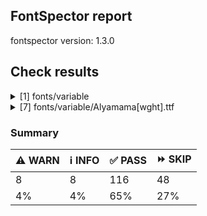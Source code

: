 ## FontSpector report

fontspector version: 1.3.0






## Check results




<details><summary>[1] fonts/variable</summary>
<div>


<details>
    <summary>⚠️ <b>WARN</b> Check for codepoints not covered by METADATA subsets. (googlefonts/metadata/unreachable_subsetting)</summary>
    <div>








- ⚠️ **WARN** fonts/variable/Alyamama[wght].ttf: The following codepoints supported by the font are not covered by any subsets defined in the font's metadata file, and will never be served. You can solve this by either manually adding additional subset declarations to METADATA.pb, or by editing the glyphset definitions.

* U+02D8 BREVE: try adding one of: yi, canadian-aboriginal
* U+02D9 DOT ABOVE: try adding one of: canadian-aboriginal, yi
* U+02DB OGONEK: try adding one of: yi, canadian-aboriginal
* U+0302 COMBINING CIRCUMFLEX ACCENT: try adding one of: math, tifinagh, cherokee, coptic
* U+0305 COMBINING OVERLINE: try adding one of: gothic, coptic, glagolitic, elbasan, math
* U+0306 COMBINING BREVE: try adding one of: old-permic, tifinagh
* U+0307 COMBINING DOT ABOVE: try adding one of: old-permic, malayalam, math, tai-le, coptic, duployan, canadian-aboriginal, syriac, tifinagh, todhri, hebrew
* U+030A COMBINING RING ABOVE: try adding one of: duployan, syriac
* U+030B COMBINING DOUBLE ACUTE ACCENT: try adding one of: cherokee, osage
* U+030C COMBINING CARON: try adding one of: cherokee, tai-le
* U+031A COMBINING LEFT ANGLE ABOVE: try adding math
* U+0320 COMBINING MINUS SIGN BELOW: try adding syriac
* U+0324 COMBINING DIAERESIS BELOW: try adding one of: cherokee, duployan, syriac
* U+0325 COMBINING RING BELOW: try adding syriac
* U+0326 COMBINING COMMA BELOW: try adding math
* U+0327 COMBINING CEDILLA: try adding math
* U+032C COMBINING CARON BELOW: try adding math
* U+0330 COMBINING TILDE BELOW: try adding one of: math, cherokee, syriac
* U+0332 COMBINING LOW LINE: try adding math
* U+033A COMBINING INVERTED BRIDGE BELOW: try adding math
* U+0346 COMBINING BRIDGE ABOVE: try adding math
* U+034D COMBINING LEFT RIGHT ARROW BELOW: try adding math
* U+0361 COMBINING DOUBLE INVERTED BREVE: try adding coptic
* U+061F ARABIC QUESTION MARK: try adding one of: thaana, garay, hanifi-rohingya, yezidi, nko, adlam, syriac, arabic
* U+0621 ARABIC LETTER HAMZA: try adding one of: syriac, arabic
* U+0622 ARABIC LETTER ALEF WITH MADDA ABOVE: try adding arabic
* U+0623 ARABIC LETTER ALEF WITH HAMZA ABOVE: try adding arabic
* U+0624 ARABIC LETTER WAW WITH HAMZA ABOVE: try adding arabic
* U+0625 ARABIC LETTER ALEF WITH HAMZA BELOW: try adding arabic
* U+0626 ARABIC LETTER YEH WITH HAMZA ABOVE: try adding arabic
* U+0627 ARABIC LETTER ALEF: try adding one of: arabic, indic-siyaq-numbers
* U+0628 ARABIC LETTER BEH: try adding arabic
* U+0629 ARABIC LETTER TEH MARBUTA: try adding arabic
* U+062A ARABIC LETTER TEH: try adding arabic
* U+062B ARABIC LETTER THEH: try adding arabic
* U+062C ARABIC LETTER JEEM: try adding arabic
* U+062D ARABIC LETTER HAH: try adding arabic
* U+062E ARABIC LETTER KHAH: try adding arabic
* U+062F ARABIC LETTER DAL: try adding arabic
* U+0630 ARABIC LETTER THAL: try adding arabic
* U+0631 ARABIC LETTER REH: try adding arabic
* U+0632 ARABIC LETTER ZAIN: try adding arabic
* U+0633 ARABIC LETTER SEEN: try adding arabic
* U+0634 ARABIC LETTER SHEEN: try adding arabic
* U+0635 ARABIC LETTER SAD: try adding arabic
* U+0636 ARABIC LETTER DAD: try adding arabic
* U+0637 ARABIC LETTER TAH: try adding arabic
* U+0638 ARABIC LETTER ZAH: try adding arabic
* U+0639 ARABIC LETTER AIN: try adding arabic
* U+063A ARABIC LETTER GHAIN: try adding arabic
* U+0640 ARABIC TATWEEL: try adding one of: sogdian, hanifi-rohingya, adlam, mandaic, manichaean, arabic, old-uyghur, syriac, psalter-pahlavi
* U+0641 ARABIC LETTER FEH: try adding arabic
* U+0642 ARABIC LETTER QAF: try adding arabic
* U+0643 ARABIC LETTER KAF: try adding arabic
* U+0644 ARABIC LETTER LAM: try adding arabic
* U+0645 ARABIC LETTER MEEM: try adding arabic
* U+0646 ARABIC LETTER NOON: try adding arabic
* U+0647 ARABIC LETTER HEH: try adding arabic
* U+0648 ARABIC LETTER WAW: try adding arabic
* U+0649 ARABIC LETTER ALEF MAKSURA: try adding arabic
* U+064A ARABIC LETTER YEH: try adding arabic
* U+064B ARABIC FATHATAN: try adding one of: arabic, syriac
* U+064C ARABIC DAMMATAN: try adding one of: arabic, syriac
* U+064D ARABIC KASRATAN: try adding one of: syriac, arabic
* U+064E ARABIC FATHA: try adding one of: syriac, arabic
* U+064F ARABIC DAMMA: try adding one of: arabic, syriac
* U+0650 ARABIC KASRA: try adding one of: syriac, arabic
* U+0651 ARABIC SHADDA: try adding one of: syriac, arabic
* U+0652 ARABIC SUKUN: try adding one of: arabic, syriac
* U+0653 ARABIC MADDAH ABOVE: try adding one of: syriac, arabic
* U+0654 ARABIC HAMZA ABOVE: try adding one of: arabic, syriac
* U+0655 ARABIC HAMZA BELOW: try adding one of: arabic, syriac
* U+0656 ARABIC SUBSCRIPT ALEF: try adding arabic
* U+0660 ARABIC-INDIC DIGIT ZERO: try adding one of: hanifi-rohingya, syriac, yezidi, arabic, thaana, indic-siyaq-numbers
* U+0661 ARABIC-INDIC DIGIT ONE: try adding one of: thaana, indic-siyaq-numbers, yezidi, syriac, arabic
* U+0662 ARABIC-INDIC DIGIT TWO: try adding one of: arabic, indic-siyaq-numbers, thaana, yezidi, syriac
* U+0663 ARABIC-INDIC DIGIT THREE: try adding one of: thaana, syriac, arabic, yezidi, indic-siyaq-numbers
* U+0664 ARABIC-INDIC DIGIT FOUR: try adding one of: syriac, thaana, yezidi, arabic, indic-siyaq-numbers
* U+0665 ARABIC-INDIC DIGIT FIVE: try adding one of: yezidi, syriac, arabic, indic-siyaq-numbers, thaana
* U+0666 ARABIC-INDIC DIGIT SIX: try adding one of: syriac, yezidi, arabic, thaana, indic-siyaq-numbers
* U+0667 ARABIC-INDIC DIGIT SEVEN: try adding one of: syriac, yezidi, thaana, arabic, indic-siyaq-numbers
* U+0668 ARABIC-INDIC DIGIT EIGHT: try adding one of: thaana, arabic, yezidi, indic-siyaq-numbers, syriac
* U+0669 ARABIC-INDIC DIGIT NINE: try adding one of: indic-siyaq-numbers, syriac, arabic, thaana, yezidi
* U+066E ARABIC LETTER DOTLESS BEH: try adding arabic
* U+066F ARABIC LETTER DOTLESS QAF: try adding arabic
* U+0670 ARABIC LETTER SUPERSCRIPT ALEF: try adding one of: arabic, syriac
* U+06A1 ARABIC LETTER DOTLESS FEH: try adding arabic
* U+06A4 ARABIC LETTER VEH: try adding arabic
* U+06BA ARABIC LETTER NOON GHUNNA: try adding arabic
* U+1EBC LATIN CAPITAL LETTER E WITH TILDE: try adding vietnamese
* U+1EBD LATIN SMALL LETTER E WITH TILDE: try adding vietnamese
* U+2016 DOUBLE VERTICAL LINE: try adding math
* U+2021 DOUBLE DAGGER: try adding adlam
* U+2030 PER MILLE SIGN: try adding adlam
* U+2070 SUPERSCRIPT ZERO: try adding math
* U+2071 SUPERSCRIPT LATIN SMALL LETTER I: try adding math
* U+2074 SUPERSCRIPT FOUR: try adding math
* U+2075 SUPERSCRIPT FIVE: try adding math
* U+2076 SUPERSCRIPT SIX: try adding math
* U+2077 SUPERSCRIPT SEVEN: try adding math
* U+2078 SUPERSCRIPT EIGHT: try adding math
* U+2079 SUPERSCRIPT NINE: try adding math
* U+207A SUPERSCRIPT PLUS SIGN: try adding math
* U+207B SUPERSCRIPT MINUS: try adding math
* U+207C SUPERSCRIPT EQUALS SIGN: try adding math
* U+207D SUPERSCRIPT LEFT PARENTHESIS: try adding math
* U+207E SUPERSCRIPT RIGHT PARENTHESIS: try adding math
* U+207F SUPERSCRIPT LATIN SMALL LETTER N: try adding math
* U+2080 SUBSCRIPT ZERO: try adding math
* U+2081 SUBSCRIPT ONE: try adding math
* U+2082 SUBSCRIPT TWO: try adding math
* U+2083 SUBSCRIPT THREE: try adding math
* U+2084 SUBSCRIPT FOUR: try adding math
* U+2085 SUBSCRIPT FIVE: try adding math
* U+2086 SUBSCRIPT SIX: try adding math
* U+2087 SUBSCRIPT SEVEN: try adding math
* U+2088 SUBSCRIPT EIGHT: try adding math
* U+2089 SUBSCRIPT NINE: try adding math
* U+208A SUBSCRIPT PLUS SIGN: try adding math
* U+208B SUBSCRIPT MINUS: try adding math
* U+208C SUBSCRIPT EQUALS SIGN: try adding math
* U+208D SUBSCRIPT LEFT PARENTHESIS: try adding math
* U+208E SUBSCRIPT RIGHT PARENTHESIS: try adding math
* U+2090 LATIN SUBSCRIPT SMALL LETTER A: try adding math
* U+2091 LATIN SUBSCRIPT SMALL LETTER E: try adding math
* U+2092 LATIN SUBSCRIPT SMALL LETTER O: try adding math
* U+2093 LATIN SUBSCRIPT SMALL LETTER X: try adding math
* U+2094 LATIN SUBSCRIPT SMALL LETTER SCHWA: try adding math
* U+2095 LATIN SUBSCRIPT SMALL LETTER H: try adding math
* U+2096 LATIN SUBSCRIPT SMALL LETTER K: try adding math
* U+2097 LATIN SUBSCRIPT SMALL LETTER L: try adding math
* U+2098 LATIN SUBSCRIPT SMALL LETTER M: try adding math
* U+2099 LATIN SUBSCRIPT SMALL LETTER N: try adding math
* U+209A LATIN SUBSCRIPT SMALL LETTER P: try adding math
* U+209B LATIN SUBSCRIPT SMALL LETTER S: try adding math
* U+209C LATIN SUBSCRIPT SMALL LETTER T: try adding math
* U+2117 SOUND RECORDING COPYRIGHT: try adding math
* U+215B VULGAR FRACTION ONE EIGHTH: try adding symbols
* U+215C VULGAR FRACTION THREE EIGHTHS: try adding symbols
* U+215D VULGAR FRACTION FIVE EIGHTHS: try adding symbols
* U+215E VULGAR FRACTION SEVEN EIGHTHS: try adding symbols
* U+215F FRACTION NUMERATOR ONE: try adding symbols
* U+2202 PARTIAL DIFFERENTIAL: try adding math
* U+2206 INCREMENT: try adding math
* U+220F N-ARY PRODUCT: try adding math
* U+2211 N-ARY SUMMATION: try adding math
* U+221A SQUARE ROOT: try adding math
* U+221E INFINITY: try adding math
* U+222B INTEGRAL: try adding math
* U+2248 ALMOST EQUAL TO: try adding math
* U+2260 NOT EQUAL TO: try adding math
* U+2264 LESS-THAN OR EQUAL TO: try adding math
* U+2265 GREATER-THAN OR EQUAL TO: try adding math
* U+25CA LOZENGE: try adding one of: math, symbols
* U+25CC DOTTED CIRCLE: try adding one of: limbu, yi, bassa-vah, bhaiksuki, modi, psalter-pahlavi, symbols, batak, telugu, hanunoo, siddham, tirhuta, khojki, khudawadi, kannada, mahajani, math, canadian-aboriginal, grantha, music, masaram-gondi, saurashtra, soyombo, tai-tham, tifinagh, hanifi-rohingya, khmer, javanese, armenian, malayalam, marchen, miao, newa, elbasan, sharada, pahawh-hmong, sundanese, syloti-nagri, buginese, ahom, bengali, syriac, thai, wancho, gujarati, caucasian-albanian, tagalog, phags-pa, sogdian, tibetan, myanmar, new-tai-lue, tai-le, balinese, mandaic, tagbanwa, gunjala-gondi, thaana, oriya, old-permic, brahmi, buhid, adlam, takri, warang-citi, kaithi, gurmukhi, meetei-mayek, mende-kikakui, kharoshthi, devanagari, coptic, duployan, tamil, lao, manichaean, lepcha, kayah-li, dogra, osage, rejang, sinhala, tai-viet, chakma, hebrew, mongolian, nko, cham, zanabazar-square

Or you can add the above codepoints to one of the subsets supported by the font: greek, latin-ext, latin [code: unreachable-subsetting]
  
  

</div>
</details>


</div>
</details>


<details><summary>[7] fonts/variable/Alyamama[wght].ttf</summary>
<div>


<details>
    <summary>⚠️ <b>WARN</b> Check if each glyph has the recommended amount of contours. (contour_count)</summary>
    <div>








- ⚠️ **WARN** This check inspects the glyph outlines and detects the total number of contours in each of them. The expected values are
     infered from the typical ammounts of contours observed in a
     large collection of reference font families. The divergences
     listed below may simply indicate a significantly different
     design on some of your glyphs. On the other hand, some of these
     may flag actual bugs in the font such as glyphs mapped to an
     incorrect codepoint. Please consider reviewing the design and
     codepoint assignment of these to make sure they are correct.


    The following glyphs do not have the recommended number of contours:
* uni1D6D (U+1D6D): found 3, expected one of: {2}
* uni02A3 (U+02A3): found 2, expected one of: {3}
* uni0258 (U+0258): found 1, expected one of: {2}
* uni1D6E (U+1D6E): found 2, expected one of: {1}
* uni02A1 (U+02A1): found 2, expected one of: {1}
* uni02A2 (U+02A2): found 2, expected one of: {1}
* uni026E (U+026E): found 2, expected one of: {1}
* uni1D72 (U+1D72): found 2, expected one of: {1}
* uni1D74 (U+1D74): found 3, expected one of: {1}
* uni1D75 (U+1D75): found 3, expected one of: {1}
* uni021B.1 (U+021B): found 1, expected one of: {3, 2, 4}
* uni1D76 (U+1D76): found 3, expected one of: {1}
* uni01C2 (U+01C2): found 3, expected one of: {1}
* uni0621 (U+0621): found 2, expected one of: {1}
* uni0623 (U+0623): found 3, expected one of: {2}
* uni0625 (U+0625): found 3, expected one of: {2}
* uni066E (U+066E): found 2, expected one of: {1}
* uni066E.fina (unencoded): found 3, expected one of: {1}
* uni066E.medi (unencoded): found 2, expected one of: {1}
* uni0628 (U+0628): found 3, expected one of: {2}
* uni062A (U+062A): found 4, expected one of: {2, 3}
* uni062B (U+062B): found 5, expected one of: {4, 3, 2}
* uni0631 (U+0631): found 2, expected one of: {1}
* uni0632 (U+0632): found 3, expected one of: {2}
* uni0633 (U+0633): found 6, expected one of: {3, 1}
* uni0634 (U+0634): found 9, expected one of: {0, 4, 3, 6}
* uni0635 (U+0635): found 5, expected one of: {2}
* uni0636 (U+0636): found 6, expected one of: {3}
* uni0637 (U+0637): found 4, expected one of: {3, 2}
* uni0638 (U+0638): found 5, expected one of: {4, 3}
* uni0639 (U+0639): found 2, expected one of: {1}
* uni0641 (U+0641): found 5, expected one of: {3, 2}
* uni06A4 (U+06A4): found 7, expected one of: {5, 0, 4}
* uni06A1 (U+06A1): found 4, expected one of: {1, 2}
* uni06A1.fina (unencoded): found 4, expected one of: {2}
* uni066F.fina (unencoded): found 3, expected one of: {2}
* uni0643 (U+0643): found 4, expected one of: {2, 1}
* uni0644 (U+0644): found 2, expected one of: {1}
* uni0645 (U+0645): found 3, expected one of: {1, 2}
* uni0646 (U+0646): found 3, expected one of: {2}
* uni06BA (U+06BA): found 2, expected one of: {1}
* uni0647 (U+0647): found 1, expected one of: {2}
* uni0624 (U+0624): found 4, expected one of: {2, 3}
* uni0649 (U+0649): found 2, expected one of: {1}
* uni064A (U+064A): found 4, expected one of: {3, 2}
* uni0626 (U+0626): found 4, expected one of: {2}
* uni0662 (U+0662): found 2, expected one of: {1}
* uni0663 (U+0663): found 3, expected one of: {1}
* uni0666 (U+0666): found 2, expected one of: {1}
* asterisk (U+002A): found 6, expected one of: {1, 5, 3, 2}
* uni02E5 (U+02E5): found 2, expected one of: {1}
* uni02E9 (U+02E9): found 2, expected one of: {1}
* uni02E6 (U+02E6): found 2, expected one of: {1}
* uni02E8 (U+02E8): found 2, expected one of: {1}
* uni02E7 (U+02E7): found 2, expected one of: {1}
* uni02DE (U+02DE): found 2, expected one of: {1}
* uni2117 (U+2117): found 2, expected one of: {3, 4}
* uni0654 (U+0654): found 2, expected one of: {1}
* uni0655 (U+0655): found 2, expected one of: {1}
* uni0654064C (unencoded): found 4, expected one of: {3}
* uni0654064E (unencoded): found 3, expected one of: {2}
* uni0654064B (unencoded): found 4, expected one of: {3}
* uni06540652 (unencoded): found 4, expected one of: {3}
* uni06550650 (unencoded): found 3, expected one of: {2}
* uni0655064D (unencoded): found 4, expected one of: {3}
* uni0651 (U+0651): found 2, expected one of: {1}
* uni0651064C (unencoded): found 4, expected one of: {3, 2}
* uni0651064D (unencoded): found 4, expected one of: {3}
* uni0651064E (unencoded): found 3, expected one of: {2}
* uni06510650 (unencoded): found 3, expected one of: {2}
* uni06510670 (unencoded): found 3, expected one of: {2}
* uni031A (U+031A): found 2, expected one of: {1}
* uni032A (U+032A): found 3, expected one of: {1}
* uni033A (U+033A): found 3, expected one of: {1}
* uni033B (U+033B): found 6, expected one of: {2}
* uni033C (U+033C): found 2, expected one of: {1}
* uni0346 (U+0346): found 3, expected one of: {1}
* uni0349 (U+0349): found 2, expected one of: {1}
* uni034A (U+034A): found 2, expected one of: {1} [code: contour-count]
  
  

</div>
</details>





<details>
    <summary>⚠️ <b>WARN</b> Ensure indic fonts have the Indian Rupee Sign glyph. (rupee)</summary>
    <div>








- ⚠️ **WARN** Font is missing the Indian Rupee Sign glyph. Please add a glyph for Indian Rupee Sign (₹) at codepoint U+20B9. [code: missing-rupee]
  
  

</div>
</details>





<details>
    <summary>⚠️ <b>WARN</b> Check font contains no unreachable glyphs (unreachable_glyphs)</summary>
    <div>








- ⚠️ **WARN** The following glyphs could not be reached by codepoint or substitution rules:

* u.inferior
* v.inferior
* zero.fit
* one.fit
* two.fit
* three.fit
* four.fit
* five.fit
* six.fit
* seven.fit
* eight.fit
* nine.fit
* .null
* twodotsverticalabovear
* twodotsverticalbelowar
* threedotsdownabovear
* threedotsdownbelowar
* threedotsdowncenterar
* threedotsupbelowar
* miniKehehar
* gafsarkashabovear
* gafsarkashcenterar
* doublestrokear
* uni030C.alt.case [code: unreachable-glyphs]
  
  

</div>
</details>





<details>
    <summary>⚠️ <b>WARN</b> Shapes languages in all GF glyphsets. (googlefonts/glyphsets/shape_languages)</summary>
    <div>








- ⚠️ **WARN** Warning language shaping:

| Message                                                               | Languages              |
|-----------------------------------------------------------------------|------------------------|
| Auxiliary orthography codepoints:                                     | * el_Grek (Greek)      |
|   The following auxiliary characters are missing from the font: ἀ     |                        |
|   The following auxiliary characters are missing from the font: ἄ     |                        |
|   The following auxiliary characters are missing from the font: ἂ     |                        |
|   The following auxiliary characters are missing from the font: ἆ     |                        |
|   The following auxiliary characters are missing from the font: ἁ     |                        |
|   The following auxiliary characters are missing from the font: ἅ     |                        |
|   The following auxiliary characters are missing from the font: ἃ     |                        |
|   The following auxiliary characters are missing from the font: ἇ     |                        |
|   The following auxiliary characters are missing from the font: ᾶ     |                        |
|   The following auxiliary characters are missing from the font: ἐ     |                        |
|   The following auxiliary characters are missing from the font: ἔ     |                        |
|   The following auxiliary characters are missing from the font: ἒ     |                        |
|   The following auxiliary characters are missing from the font: ἑ     |                        |
|   The following auxiliary characters are missing from the font: ἕ     |                        |
|   The following auxiliary characters are missing from the font: ἓ     |                        |
|   The following auxiliary characters are missing from the font: ἠ     |                        |
|   The following auxiliary characters are missing from the font: ἤ     |                        |
|   The following auxiliary characters are missing from the font: ἢ     |                        |
|   The following auxiliary characters are missing from the font: ἦ     |                        |
|   The following auxiliary characters are missing from the font: ἡ     |                        |
|   The following auxiliary characters are missing from the font: ἥ     |                        |
|   The following auxiliary characters are missing from the font: ἣ     |                        |
|   The following auxiliary characters are missing from the font: ἧ     |                        |
|   The following auxiliary characters are missing from the font: ῆ     |                        |
|   The following auxiliary characters are missing from the font: ἰ     |                        |
|   The following auxiliary characters are missing from the font: ἴ     |                        |
|   The following auxiliary characters are missing from the font: ἲ     |                        |
|   The following auxiliary characters are missing from the font: ἶ     |                        |
|   The following auxiliary characters are missing from the font: ἱ     |                        |
|   The following auxiliary characters are missing from the font: ἵ     |                        |
|   The following auxiliary characters are missing from the font: ἳ     |                        |
|   The following auxiliary characters are missing from the font: ἷ     |                        |
|   The following auxiliary characters are missing from the font: ῖ     |                        |
|   The following auxiliary characters are missing from the font: ῗ     |                        |
|   The following auxiliary characters are missing from the font: ὄ     |                        |
|   The following auxiliary characters are missing from the font: ὂ     |                        |
|   The following auxiliary characters are missing from the font: ὃ     |                        |
|   The following auxiliary characters are missing from the font: ὐ     |                        |
|   The following auxiliary characters are missing from the font: ὔ     |                        |
|   The following auxiliary characters are missing from the font: ὒ     |                        |
|   The following auxiliary characters are missing from the font: ὖ     |                        |
|   The following auxiliary characters are missing from the font: ὑ     |                        |
|   The following auxiliary characters are missing from the font: ὕ     |                        |
|   The following auxiliary characters are missing from the font: ὓ     |                        |
|   The following auxiliary characters are missing from the font: ὗ     |                        |
|   The following auxiliary characters are missing from the font: ῦ     |                        |
|   The following auxiliary characters are missing from the font: ῧ     |                        |
|   The following auxiliary characters are missing from the font: ὤ     |                        |
|   The following auxiliary characters are missing from the font: ὢ     |                        |
|   The following auxiliary characters are missing from the font: ὦ     |                        |
|   The following auxiliary characters are missing from the font: ὥ     |                        |
|   The following auxiliary characters are missing from the font: ὣ     |                        |
|   The following auxiliary characters are missing from the font: ὧ     |                        |
|   The following auxiliary characters are missing from the font: ῶ     |                        |
| Auxiliary orthography codepoints:                                     | * fi_Latn (Finnish)    |
|   The following auxiliary characters are missing from the font: Ǥ     |                        |
|   The following auxiliary characters are missing from the font: Ʒ     |                        |
|   The following auxiliary characters are missing from the font: Ǯ     |                        |
|   The following auxiliary characters are missing from the font: ǥ     |                        |
|   The following auxiliary characters are missing from the font: ʒ     |                        |
|   The following auxiliary characters are missing from the font: ǯ     |                        |
| Auxiliary orthography codepoints:                                     | * en_Latn (English)    |
|   The following auxiliary characters are missing from the font: ʻ     |                        |
| Auxiliary orthography codepoints:                                     | * de_Latn (German)     |
|   The following auxiliary characters are missing from the font: ſ     | * fr_Latn (French)     |
| Auxiliary orthography codepoints:                                     | * lt_Latn (Lithuanian) |
|   Shaper didn't attach tildecomb to uni0237 when shaping the text 'j̃' |                        | [code: warning-language-shaping]
  
  

</div>
</details>





<details>
    <summary>⚠️ <b>WARN</b> Ensure soft_dotted characters lose their dot when combined with marks that
replace the dot. (soft_dotted)</summary>
    <div>








- ⚠️ **WARN** The dot of soft dotted characters used in orthographies _must_ disappear in the following strings: * į́
* į̌
* į̂
* į̃
* į̄
* į̀The dot of soft dotted characters _should_ disappear in other cases, for example: * ʲ̩͊
* ʲ̩̊
* ʲ̩̅
* ʲ̩́
* ʲ̩̌
* ʲ̩̏
* ʲ̩̂
* ʲ̩̆
* ʲ̩͌
* ʲ̩͆
* ʲ̩̃
* ʲ̩̄
* ʲ̩͋
* ʲ̩̈
* ʲ̩̋
* ʲ̩̇
* ʲ̩̽
* ʲ̩̀
* ʲ̼͊
* ʲ̼̊
* ʲ̼̅
* ʲ̼́
* ʲ̼̌
* ʲ̼̏
* ʲ̼̂
* ʲ̼̆
* ʲ̼͌
* ʲ̼͆
* ʲ̼̃
* ʲ̼̄
* ʲ̼͋
* ʲ̼̈
* ʲ̼̋
* ʲ̼̇
* ʲ̼̽
* ʲ̼̀
* ʲ̠͊
* ʲ̠̊
* ʲ̠̅
* ʲ̠́
* ʲ̠̌
* ʲ̠̏
* ʲ̠̂
* ʲ̠̆
* ʲ̠͌
* ʲ̠͆
* ʲ̠̃
* ʲ̠̄
* ʲ̠͋
* ʲ̠̈
* ʲ̠̋
* ʲ̠̇
* ʲ̠̽
* ʲ̠̀
* ʲ̦͊
* ʲ̦̅
* ʲ̦̏
* ʲ̦͌
* ʲ̦͆
* ʲ̦͋
* ʲ̦̽
* ʲ̹͊
* ʲ̹̊
* ʲ̹̅
* ʲ̹́
* ʲ̹̌
* ʲ̹̏
* ʲ̹̂
* ʲ̹̆
* ʲ̹͌
* ʲ̹͆
* ʲ̹̃
* ʲ̹̄
* ʲ̹͋
* ʲ̹̈
* ʲ̹̋
* ʲ̹̇
* ʲ̹̽
* ʲ̹̀
* ʲ̬͊
* ʲ̬̊
* ʲ̬̅
* ʲ̬́
* ʲ̬̌
* ʲ̬̏
* ʲ̬̂
* ʲ̬̆
* ʲ̬͌
* ʲ̬͆
* ʲ̬̃
* ʲ̬̄
* ʲ̬͋
* ʲ̬̈
* ʲ̬̋
* ʲ̬̇
* ʲ̬̽
* ʲ̬̀
* ʲ̤͊
* ʲ̤̊
* ʲ̤̅
* ʲ̤́
* ʲ̤̌
* ʲ̤̏
* ʲ̤̂
* ʲ̤̆
* ʲ̤͌
* ʲ̤͆
* ʲ̤̃
* ʲ̤̄
* ʲ̤͋
* ʲ̤̈
* ʲ̤̋
* ʲ̤̇
* ʲ̤̽
* ʲ̤̀
* ʲ̴͊
* ʲ̴̊
* ʲ̴̅
* ʲ̴́
* ʲ̴̌
* ʲ̴̏
* ʲ̴̂
* ʲ̴̆
* ʲ̴͌
* ʲ̴͆
* ʲ̴̃
* ʲ̴̄
* ʲ̴͋
* ʲ̴̈
* ʲ̴̋
* ʲ̴̇
* ʲ̴̽
* ʲ̴̀
* ʲ̧͊
* ʲ̧̅
* ʲ̧̏
* ʲ̧͌
* ʲ̧͆
* ʲ̧͋
* ʲ̧̽
* ʲ̨͊
* ʲ̨̅
* ʲ̨̏
* ʲ̨͌
* ʲ̨͆
* ʲ̨͋
* ʲ̨̽
* ʲ̥͊
* ʲ̥̊
* ʲ̥̅
* ʲ̥́
* ʲ̥̌
* ʲ̥̏
* ʲ̥̂
* ʲ̥̆
* ʲ̥͌
* ʲ̥͆
* ʲ̥̃
* ʲ̥̄
* ʲ̥͋
* ʲ̥̈
* ʲ̥̋
* ʲ̥̇
* ʲ̥̽
* ʲ̥̀
* ʲ̞͊
* ʲ̞̊
* ʲ̞̅
* ʲ̞́
* ʲ̞̌
* ʲ̞̏
* ʲ̞̂
* ʲ̞̆
* ʲ̞͌
* ʲ̞͆
* ʲ̞̃
* ʲ̞̄
* ʲ̞͋
* ʲ̞̈
* ʲ̞̋
* ʲ̞̇
* ʲ̞̽
* ʲ̞̀
* ʲ̻͊
* ʲ̻̊
* ʲ̻̅
* ʲ̻́
* ʲ̻̌
* ʲ̻̏
* ʲ̻̂
* ʲ̻̆
* ʲ̻͌
* ʲ̻͆
* ʲ̻̃
* ʲ̻̄
* ʲ̻͋
* ʲ̻̈
* ʲ̻̋
* ʲ̻̇
* ʲ̻̽
* ʲ̻̀
* ʲ̺͊
* ʲ̺̊
* ʲ̺̅
* ʲ̺́
* ʲ̺̌
* ʲ̺̏
* ʲ̺̂
* ʲ̺̆
* ʲ̺͌
* ʲ̺͆
* ʲ̺̃
* ʲ̺̄
* ʲ̺͋
* ʲ̺̈
* ʲ̺̋
* ʲ̺̇
* ʲ̺̽
* ʲ̺̀
* ʲ̟͊
* ʲ̟̊
* ʲ̟̅
* ʲ̟́
* ʲ̟̌
* ʲ̟̏
* ʲ̟̂
* ʲ̟̆
* ʲ̟͌
* ʲ̟͆
* ʲ̟̃
* ʲ̟̄
* ʲ̟͋
* ʲ̟̈
* ʲ̟̋
* ʲ̟̇
* ʲ̟̽
* ʲ̟̀
* ʲ͍͊
* ʲ͍̊
* ʲ͍̅
* ʲ͍́
* ʲ͍̌
* ʲ͍̏
* ʲ͍̂
* ʲ͍̆
* ʲ͍͌
* ʲ͍͆
* ʲ͍̃
* ʲ͍̄
* ʲ͍͋
* ʲ͍̈
* ʲ͍̋
* ʲ͍̇
* ʲ͍̽
* ʲ͍̀
* ʲ͇͊
* ʲ͇̊
* ʲ͇̅
* ʲ͇́
* ʲ͇̌
* ʲ͇̏
* ʲ͇̂
* ʲ͇̆
* ʲ͇͌
* ʲ͇͆
* ʲ͇̃
* ʲ͇̄
* ʲ͇͋
* ʲ͇̈
* ʲ͇̋
* ʲ͇̇
* ʲ͇̽
* ʲ͇̀
* ʲ̲͊
* ʲ̲̊
* ʲ̲̅
* ʲ̲́
* ʲ̲̌
* ʲ̲̏
* ʲ̲̂
* ʲ̲̆
* ʲ̲͌
* ʲ̲͆
* ʲ̲̃
* ʲ̲̄
* ʲ̲͋
* ʲ̲̈
* ʲ̲̋
* ʲ̲̇
* ʲ̲̽
* ʲ̲̀
* ʲ̜͊
* ʲ̜̊
* ʲ̜̅
* ʲ̜́
* ʲ̜̌
* ʲ̜̏
* ʲ̜̂
* ʲ̜̆
* ʲ̜͌
* ʲ̜͆
* ʲ̜̃
* ʲ̜̄
* ʲ̜͋
* ʲ̜̈
* ʲ̜̋
* ʲ̜̇
* ʲ̜̽
* ʲ̜̀
* ʲ͈͊
* ʲ͈̊
* ʲ͈̅
* ʲ͈́
* ʲ͈̌
* ʲ͈̏
* ʲ͈̂
* ʲ͈̆
* ʲ͈͌
* ʲ͈͆
* ʲ͈̃
* ʲ͈̄
* ʲ͈͋
* ʲ͈̈
* ʲ͈̋
* ʲ͈̇
* ʲ͈̽
* ʲ͈̀
* ʲ̙͊
* ʲ̙̊
* ʲ̙̅
* ʲ̙́
* ʲ̙̌
* ʲ̙̏
* ʲ̙̂
* ʲ̙̆
* ʲ̙͌
* ʲ̙͆
* ʲ̙̃
* ʲ̙̄
* ʲ̙͋
* ʲ̙̈
* ʲ̙̋
* ʲ̙̇
* ʲ̙̽
* ʲ̙̀
* ʲ͎͊
* ʲ͎̊
* ʲ͎̅
* ʲ͎́
* ʲ͎̌
* ʲ͎̏
* ʲ͎̂
* ʲ͎̆
* ʲ͎͌
* ʲ͎͆
* ʲ͎̃
* ʲ͎̄
* ʲ͎͋
* ʲ͎̈
* ʲ͎̋
* ʲ͎̇
* ʲ͎̽
* ʲ͎̀
* ʲ̪͊
* ʲ̪̊
* ʲ̪̅
* ʲ̪́
* ʲ̪̌
* ʲ̪̏
* ʲ̪̂
* ʲ̪̆
* ʲ̪͌
* ʲ̪͆
* ʲ̪̃
* ʲ̪̄
* ʲ̪͋
* ʲ̪̈
* ʲ̪̋
* ʲ̪̇
* ʲ̪̽
* ʲ̪̀
* ʲ̝͊
* ʲ̝̊
* ʲ̝̅
* ʲ̝́
* ʲ̝̌
* ʲ̝̏
* ʲ̝̂
* ʲ̝̆
* ʲ̝͌
* ʲ̝͆
* ʲ̝̃
* ʲ̝̄
* ʲ̝͋
* ʲ̝̈
* ʲ̝̋
* ʲ̝̇
* ʲ̝̽
* ʲ̝̀
* ʲ͉͊
* ʲ͉̊
* ʲ͉̅
* ʲ͉́
* ʲ͉̌
* ʲ͉̏
* ʲ͉̂
* ʲ͉̆
* ʲ͉͌
* ʲ͉͆
* ʲ͉̃
* ʲ͉̄
* ʲ͉͋
* ʲ͉̈
* ʲ͉̋
* ʲ͉̇
* ʲ͉̽
* ʲ͉̀
* ʲ̘͊
* ʲ̘̊
* ʲ̘̅
* ʲ̘́
* ʲ̘̌
* ʲ̘̏
* ʲ̘̂
* ʲ̘̆
* ʲ̘͌
* ʲ̘͆
* ʲ̘̃
* ʲ̘̄
* ʲ̘͋
* ʲ̘̈
* ʲ̘̋
* ʲ̘̇
* ʲ̘̽
* ʲ̘̀
* ʲ̰͊
* ʲ̰̊
* ʲ̰̅
* ʲ̰́
* ʲ̰̌
* ʲ̰̏
* ʲ̰̂
* ʲ̰̆
* ʲ̰͌
* ʲ̰͆
* ʲ̰̃
* ʲ̰̄
* ʲ̰͋
* ʲ̰̈
* ʲ̰̋
* ʲ̰̇
* ʲ̰̽
* ʲ̰̀
* ʲ͊
* ʲ̊
* ʲ̅
* ʲ́
* ʲ̌
* ʲ̏
* ʲ̂
* ʲ̆
* ʲ͌
* ʲ͆
* ʲ̃
* ʲ̄
* ʲ͋
* ʲ̈
* ʲ̋
* ʲ̇
* ʲ̽
* ʲ̀
* į̩͊
* į̩̊
* į̩̅
* į̩́
* į̩̌
* į̩̏
* į̩̂
* į̩̆
* į̩͌
* į̩͆
* į̩̃
* į̩̄
* į̩͋
* į̩̈
* į̩̋
* į̩̇
* į̩̽
* į̩̀
* į̼͊
* į̼̊
* į̼̅
* į̼́
* į̼̌
* į̼̏
* į̼̂
* į̼̆
* į̼͌
* į̼͆
* į̼̃
* į̼̄
* į̼͋
* į̼̈
* į̼̋
* į̼̇
* į̼̽
* į̼̀
* į̠͊
* į̠̊
* į̠̅
* į̠́
* į̠̌
* į̠̏
* į̠̂
* į̠̆
* į̠͌
* į̠͆
* į̠̃
* į̠̄
* į̠͋
* į̠̈
* į̠̋
* į̠̇
* į̠̽
* į̠̀
* į̦͊
* į̦̅
* į̦̏
* į̦͌
* į̦͆
* į̦͋
* į̦̽
* į̹͊
* į̹̊
* į̹̅
* į̹́
* į̹̌
* į̹̏
* į̹̂
* į̹̆
* į̹͌
* į̹͆
* į̹̃
* į̹̄
* į̹͋
* į̹̈
* į̹̋
* į̹̇
* į̹̽
* į̹̀
* į̬͊
* į̬̊
* į̬̅
* į̬́
* į̬̌
* į̬̏
* į̬̂
* į̬̆
* į̬͌
* į̬͆
* į̬̃
* į̬̄
* į̬͋
* į̬̈
* į̬̋
* į̬̇
* į̬̽
* į̬̀
* į̤͊
* į̤̊
* į̤̅
* į̤́
* į̤̌
* į̤̏
* į̤̂
* į̤̆
* į̤͌
* į̤͆
* į̤̃
* į̤̄
* į̤͋
* į̤̈
* į̤̋
* į̤̇
* į̤̽
* į̤̀
* į̴͊
* į̴̊
* į̴̅
* į̴́
* į̴̌
* į̴̏
* į̴̂
* į̴̆
* į̴͌
* į̴͆
* į̴̃
* į̴̄
* į̴͋
* į̴̈
* į̴̋
* į̴̇
* į̴̽
* į̴̀
* į̧͊
* į̧̅
* į̧̏
* į̧͌
* į̧͆
* į̧͋
* į̧̽
* į̨͊
* į̨̅
* į̨̏
* į̨͌
* į̨͆
* į̨͋
* į̨̽
* į̥͊
* į̥̊
* į̥̅
* į̥́
* į̥̌
* į̥̏
* į̥̂
* į̥̆
* į̥͌
* į̥͆
* į̥̃
* į̥̄
* į̥͋
* į̥̈
* į̥̋
* į̥̇
* į̥̽
* į̥̀
* į̞͊
* į̞̊
* į̞̅
* į̞́
* į̞̌
* į̞̏
* į̞̂
* į̞̆
* į̞͌
* į̞͆
* į̞̃
* į̞̄
* į̞͋
* į̞̈
* į̞̋
* į̞̇
* į̞̽
* į̞̀
* į̻͊
* į̻̊
* į̻̅
* į̻́
* į̻̌
* į̻̏
* į̻̂
* į̻̆
* į̻͌
* į̻͆
* į̻̃
* į̻̄
* į̻͋
* į̻̈
* į̻̋
* į̻̇
* į̻̽
* į̻̀
* į̺͊
* į̺̊
* į̺̅
* į̺́
* į̺̌
* į̺̏
* į̺̂
* į̺̆
* į̺͌
* į̺͆
* į̺̃
* į̺̄
* į̺͋
* į̺̈
* į̺̋
* į̺̇
* į̺̽
* į̺̀
* į̟͊
* į̟̊
* į̟̅
* į̟́
* į̟̌
* į̟̏
* į̟̂
* į̟̆
* į̟͌
* į̟͆
* į̟̃
* į̟̄
* į̟͋
* į̟̈
* į̟̋
* į̟̇
* į̟̽
* į̟̀
* į͍͊
* į͍̊
* į͍̅
* į͍́
* į͍̌
* į͍̏
* į͍̂
* į͍̆
* į͍͌
* į͍͆
* į͍̃
* į͍̄
* į͍͋
* į͍̈
* į͍̋
* į͍̇
* į͍̽
* į͍̀
* į͇͊
* į͇̊
* į͇̅
* į͇́
* į͇̌
* į͇̏
* į͇̂
* į͇̆
* į͇͌
* į͇͆
* į͇̃
* į͇̄
* į͇͋
* į͇̈
* į͇̋
* į͇̇
* į͇̽
* į͇̀
* į̲͊
* į̲̊
* į̲̅
* į̲́
* į̲̌
* į̲̏
* į̲̂
* į̲̆
* į̲͌
* į̲͆
* į̲̃
* į̲̄
* į̲͋
* į̲̈
* į̲̋
* į̲̇
* į̲̽
* į̲̀
* į̜͊
* į̜̊
* į̜̅
* į̜́
* į̜̌
* į̜̏
* į̜̂
* į̜̆
* į̜͌
* į̜͆
* į̜̃
* į̜̄
* į̜͋
* į̜̈
* į̜̋
* į̜̇
* į̜̽
* į̜̀
* į͈͊
* į͈̊
* į͈̅
* į͈́
* į͈̌
* į͈̏
* į͈̂
* į͈̆
* į͈͌
* į͈͆
* į͈̃
* į͈̄
* į͈͋
* į͈̈
* į͈̋
* į͈̇
* į͈̽
* į͈̀
* į̙͊
* į̙̊
* į̙̅
* į̙́
* į̙̌
* į̙̏
* į̙̂
* į̙̆
* į̙͌
* į̙͆
* į̙̃
* į̙̄
* į̙͋
* į̙̈
* į̙̋
* į̙̇
* į̙̽
* į̙̀
* į͎͊
* į͎̊
* į͎̅
* į͎́
* į͎̌
* į͎̏
* į͎̂
* į͎̆
* į͎͌
* į͎͆
* į͎̃
* į͎̄
* į͎͋
* į͎̈
* į͎̋
* į͎̇
* į͎̽
* į͎̀
* į̪͊
* į̪̊
* į̪̅
* į̪́
* į̪̌
* į̪̏
* į̪̂
* į̪̆
* į̪͌
* į̪͆
* į̪̃
* į̪̄
* į̪͋
* į̪̈
* į̪̋
* į̪̇
* į̪̽
* į̪̀
* į̝͊
* į̝̊
* į̝̅
* į̝́
* į̝̌
* į̝̏
* į̝̂
* į̝̆
* į̝͌
* į̝͆
* į̝̃
* į̝̄
* į̝͋
* į̝̈
* į̝̋
* į̝̇
* į̝̽
* į̝̀
* į͉͊
* į͉̊
* į͉̅
* į͉́
* į͉̌
* į͉̏
* į͉̂
* į͉̆
* į͉͌
* į͉͆
* į͉̃
* į͉̄
* į͉͋
* į͉̈
* į͉̋
* į͉̇
* į͉̽
* į͉̀
* į̘͊
* į̘̊
* į̘̅
* į̘́
* į̘̌
* į̘̏
* į̘̂
* į̘̆
* į̘͌
* į̘͆
* į̘̃
* į̘̄
* į̘͋
* į̘̈
* į̘̋
* į̘̇
* į̘̽
* į̘̀
* į̰͊
* į̰̊
* į̰̅
* į̰́
* į̰̌
* į̰̏
* į̰̂
* į̰̆
* į̰͌
* į̰͆
* į̰̃
* į̰̄
* į̰͋
* į̰̈
* į̰̋
* į̰̇
* į̰̽
* į̰̀
* į͊
* į̊
* į̅
* į̏
* į̆
* į͌
* į͆
* į͋
* į̈
* į̋
* į̇
* į̽
* i̩̅
* i̼̅
* i̠̅
* i̦̅
* i̹̅
* i̬̅
* i̤̅
* i̴̅
* i̧̅
* i̥̅
* i̞̅
* i̻̅
* i̺̅
* i̟̅
* i͍̅
* i͇̅
* i̲̅
* i̜̅
* i͈̅
* i̙̅
* i͎̅
* i̪̅
* i̝̅
* i͉̅
* i̘̅
* ḭ̅
* i̅
* ⁱ̩͊
* ⁱ̩̊
* ⁱ̩̅
* ⁱ̩́
* ⁱ̩̌
* ⁱ̩̏
* ⁱ̩̂
* ⁱ̩̆
* ⁱ̩͌
* ⁱ̩͆
* ⁱ̩̃
* ⁱ̩̄
* ⁱ̩͋
* ⁱ̩̈
* ⁱ̩̋
* ⁱ̩̇
* ⁱ̩̽
* ⁱ̩̀
* ⁱ̼͊
* ⁱ̼̊
* ⁱ̼̅
* ⁱ̼́
* ⁱ̼̌
* ⁱ̼̏
* ⁱ̼̂
* ⁱ̼̆
* ⁱ̼͌
* ⁱ̼͆
* ⁱ̼̃
* ⁱ̼̄
* ⁱ̼͋
* ⁱ̼̈
* ⁱ̼̋
* ⁱ̼̇
* ⁱ̼̽
* ⁱ̼̀
* ⁱ̠͊
* ⁱ̠̊
* ⁱ̠̅
* ⁱ̠́
* ⁱ̠̌
* ⁱ̠̏
* ⁱ̠̂
* ⁱ̠̆
* ⁱ̠͌
* ⁱ̠͆
* ⁱ̠̃
* ⁱ̠̄
* ⁱ̠͋
* ⁱ̠̈
* ⁱ̠̋
* ⁱ̠̇
* ⁱ̠̽
* ⁱ̠̀
* ⁱ̦͊
* ⁱ̦̅
* ⁱ̦̏
* ⁱ̦͌
* ⁱ̦͆
* ⁱ̦͋
* ⁱ̦̽
* ⁱ̹͊
* ⁱ̹̊
* ⁱ̹̅
* ⁱ̹́
* ⁱ̹̌
* ⁱ̹̏
* ⁱ̹̂
* ⁱ̹̆
* ⁱ̹͌
* ⁱ̹͆
* ⁱ̹̃
* ⁱ̹̄
* ⁱ̹͋
* ⁱ̹̈
* ⁱ̹̋
* ⁱ̹̇
* ⁱ̹̽
* ⁱ̹̀
* ⁱ̬͊
* ⁱ̬̊
* ⁱ̬̅
* ⁱ̬́
* ⁱ̬̌
* ⁱ̬̏
* ⁱ̬̂
* ⁱ̬̆
* ⁱ̬͌
* ⁱ̬͆
* ⁱ̬̃
* ⁱ̬̄
* ⁱ̬͋
* ⁱ̬̈
* ⁱ̬̋
* ⁱ̬̇
* ⁱ̬̽
* ⁱ̬̀
* ⁱ̤͊
* ⁱ̤̊
* ⁱ̤̅
* ⁱ̤́
* ⁱ̤̌
* ⁱ̤̏
* ⁱ̤̂
* ⁱ̤̆
* ⁱ̤͌
* ⁱ̤͆
* ⁱ̤̃
* ⁱ̤̄
* ⁱ̤͋
* ⁱ̤̈
* ⁱ̤̋
* ⁱ̤̇
* ⁱ̤̽
* ⁱ̤̀
* ⁱ̴͊
* ⁱ̴̊
* ⁱ̴̅
* ⁱ̴́
* ⁱ̴̌
* ⁱ̴̏
* ⁱ̴̂
* ⁱ̴̆
* ⁱ̴͌
* ⁱ̴͆
* ⁱ̴̃
* ⁱ̴̄
* ⁱ̴͋
* ⁱ̴̈
* ⁱ̴̋
* ⁱ̴̇
* ⁱ̴̽
* ⁱ̴̀
* ⁱ̧͊
* ⁱ̧̅
* ⁱ̧̏
* ⁱ̧͌
* ⁱ̧͆
* ⁱ̧͋
* ⁱ̧̽
* ⁱ̨͊
* ⁱ̨̅
* ⁱ̨̏
* ⁱ̨͌
* ⁱ̨͆
* ⁱ̨͋
* ⁱ̨̽
* ⁱ̥͊
* ⁱ̥̊
* ⁱ̥̅
* ⁱ̥́
* ⁱ̥̌
* ⁱ̥̏
* ⁱ̥̂
* ⁱ̥̆
* ⁱ̥͌
* ⁱ̥͆
* ⁱ̥̃
* ⁱ̥̄
* ⁱ̥͋
* ⁱ̥̈
* ⁱ̥̋
* ⁱ̥̇
* ⁱ̥̽
* ⁱ̥̀
* ⁱ̞͊
* ⁱ̞̊
* ⁱ̞̅
* ⁱ̞́
* ⁱ̞̌
* ⁱ̞̏
* ⁱ̞̂
* ⁱ̞̆
* ⁱ̞͌
* ⁱ̞͆
* ⁱ̞̃
* ⁱ̞̄
* ⁱ̞͋
* ⁱ̞̈
* ⁱ̞̋
* ⁱ̞̇
* ⁱ̞̽
* ⁱ̞̀
* ⁱ̻͊
* ⁱ̻̊
* ⁱ̻̅
* ⁱ̻́
* ⁱ̻̌
* ⁱ̻̏
* ⁱ̻̂
* ⁱ̻̆
* ⁱ̻͌
* ⁱ̻͆
* ⁱ̻̃
* ⁱ̻̄
* ⁱ̻͋
* ⁱ̻̈
* ⁱ̻̋
* ⁱ̻̇
* ⁱ̻̽
* ⁱ̻̀
* ⁱ̺͊
* ⁱ̺̊
* ⁱ̺̅
* ⁱ̺́
* ⁱ̺̌
* ⁱ̺̏
* ⁱ̺̂
* ⁱ̺̆
* ⁱ̺͌
* ⁱ̺͆
* ⁱ̺̃
* ⁱ̺̄
* ⁱ̺͋
* ⁱ̺̈
* ⁱ̺̋
* ⁱ̺̇
* ⁱ̺̽
* ⁱ̺̀
* ⁱ̟͊
* ⁱ̟̊
* ⁱ̟̅
* ⁱ̟́
* ⁱ̟̌
* ⁱ̟̏
* ⁱ̟̂
* ⁱ̟̆
* ⁱ̟͌
* ⁱ̟͆
* ⁱ̟̃
* ⁱ̟̄
* ⁱ̟͋
* ⁱ̟̈
* ⁱ̟̋
* ⁱ̟̇
* ⁱ̟̽
* ⁱ̟̀
* ⁱ͍͊
* ⁱ͍̊
* ⁱ͍̅
* ⁱ͍́
* ⁱ͍̌
* ⁱ͍̏
* ⁱ͍̂
* ⁱ͍̆
* ⁱ͍͌
* ⁱ͍͆
* ⁱ͍̃
* ⁱ͍̄
* ⁱ͍͋
* ⁱ͍̈
* ⁱ͍̋
* ⁱ͍̇
* ⁱ͍̽
* ⁱ͍̀
* ⁱ͇͊
* ⁱ͇̊
* ⁱ͇̅
* ⁱ͇́
* ⁱ͇̌
* ⁱ͇̏
* ⁱ͇̂
* ⁱ͇̆
* ⁱ͇͌
* ⁱ͇͆
* ⁱ͇̃
* ⁱ͇̄
* ⁱ͇͋
* ⁱ͇̈
* ⁱ͇̋
* ⁱ͇̇
* ⁱ͇̽
* ⁱ͇̀
* ⁱ̲͊
* ⁱ̲̊
* ⁱ̲̅
* ⁱ̲́
* ⁱ̲̌
* ⁱ̲̏
* ⁱ̲̂
* ⁱ̲̆
* ⁱ̲͌
* ⁱ̲͆
* ⁱ̲̃
* ⁱ̲̄
* ⁱ̲͋
* ⁱ̲̈
* ⁱ̲̋
* ⁱ̲̇
* ⁱ̲̽
* ⁱ̲̀
* ⁱ̜͊
* ⁱ̜̊
* ⁱ̜̅
* ⁱ̜́
* ⁱ̜̌
* ⁱ̜̏
* ⁱ̜̂
* ⁱ̜̆
* ⁱ̜͌
* ⁱ̜͆
* ⁱ̜̃
* ⁱ̜̄
* ⁱ̜͋
* ⁱ̜̈
* ⁱ̜̋
* ⁱ̜̇
* ⁱ̜̽
* ⁱ̜̀
* ⁱ͈͊
* ⁱ͈̊
* ⁱ͈̅
* ⁱ͈́
* ⁱ͈̌
* ⁱ͈̏
* ⁱ͈̂
* ⁱ͈̆
* ⁱ͈͌
* ⁱ͈͆
* ⁱ͈̃
* ⁱ͈̄
* ⁱ͈͋
* ⁱ͈̈
* ⁱ͈̋
* ⁱ͈̇
* ⁱ͈̽
* ⁱ͈̀
* ⁱ̙͊
* ⁱ̙̊
* ⁱ̙̅
* ⁱ̙́
* ⁱ̙̌
* ⁱ̙̏
* ⁱ̙̂
* ⁱ̙̆
* ⁱ̙͌
* ⁱ̙͆
* ⁱ̙̃
* ⁱ̙̄
* ⁱ̙͋
* ⁱ̙̈
* ⁱ̙̋
* ⁱ̙̇
* ⁱ̙̽
* ⁱ̙̀
* ⁱ͎͊
* ⁱ͎̊
* ⁱ͎̅
* ⁱ͎́
* ⁱ͎̌
* ⁱ͎̏
* ⁱ͎̂
* ⁱ͎̆
* ⁱ͎͌
* ⁱ͎͆
* ⁱ͎̃
* ⁱ͎̄
* ⁱ͎͋
* ⁱ͎̈
* ⁱ͎̋
* ⁱ͎̇
* ⁱ͎̽
* ⁱ͎̀
* ⁱ̪͊
* ⁱ̪̊
* ⁱ̪̅
* ⁱ̪́
* ⁱ̪̌
* ⁱ̪̏
* ⁱ̪̂
* ⁱ̪̆
* ⁱ̪͌
* ⁱ̪͆
* ⁱ̪̃
* ⁱ̪̄
* ⁱ̪͋
* ⁱ̪̈
* ⁱ̪̋
* ⁱ̪̇
* ⁱ̪̽
* ⁱ̪̀
* ⁱ̝͊
* ⁱ̝̊
* ⁱ̝̅
* ⁱ̝́
* ⁱ̝̌
* ⁱ̝̏
* ⁱ̝̂
* ⁱ̝̆
* ⁱ̝͌
* ⁱ̝͆
* ⁱ̝̃
* ⁱ̝̄
* ⁱ̝͋
* ⁱ̝̈
* ⁱ̝̋
* ⁱ̝̇
* ⁱ̝̽
* ⁱ̝̀
* ⁱ͉͊
* ⁱ͉̊
* ⁱ͉̅
* ⁱ͉́
* ⁱ͉̌
* ⁱ͉̏
* ⁱ͉̂
* ⁱ͉̆
* ⁱ͉͌
* ⁱ͉͆
* ⁱ͉̃
* ⁱ͉̄
* ⁱ͉͋
* ⁱ͉̈
* ⁱ͉̋
* ⁱ͉̇
* ⁱ͉̽
* ⁱ͉̀
* ⁱ̘͊
* ⁱ̘̊
* ⁱ̘̅
* ⁱ̘́
* ⁱ̘̌
* ⁱ̘̏
* ⁱ̘̂
* ⁱ̘̆
* ⁱ̘͌
* ⁱ̘͆
* ⁱ̘̃
* ⁱ̘̄
* ⁱ̘͋
* ⁱ̘̈
* ⁱ̘̋
* ⁱ̘̇
* ⁱ̘̽
* ⁱ̘̀
* ⁱ̰͊
* ⁱ̰̊
* ⁱ̰̅
* ⁱ̰́
* ⁱ̰̌
* ⁱ̰̏
* ⁱ̰̂
* ⁱ̰̆
* ⁱ̰͌
* ⁱ̰͆
* ⁱ̰̃
* ⁱ̰̄
* ⁱ̰͋
* ⁱ̰̈
* ⁱ̰̋
* ⁱ̰̇
* ⁱ̰̽
* ⁱ̰̀
* ⁱ͊
* ⁱ̊
* ⁱ̅
* ⁱ́
* ⁱ̌
* ⁱ̏
* ⁱ̂
* ⁱ̆
* ⁱ͌
* ⁱ͆
* ⁱ̃
* ⁱ̄
* ⁱ͋
* ⁱ̈
* ⁱ̋
* ⁱ̇
* ⁱ̽
* ⁱ̀
* j̩̅
* j̼̅
* j̠̅
* j̦̅
* j̹̅
* j̬̅
* j̤̅
* j̴̅
* j̧̅
* j̨̅
* j̥̅
* j̞̅
* j̻̅
* j̺̅
* j̟̅
* j͍̅
* j͇̅
* j̲̅
* j̜̅
* j͈̅
* j̙̅
* j͎̅
* j̪̅
* j̝̅
* j͉̅
* j̘̅
* j̰̅
* j̅ [code: soft-dotted]
  
  

</div>
</details>





<details>
    <summary>⚠️ <b>WARN</b> Check there are no overlapping path segments (overlapping_path_segments)</summary>
    <div>








- ⚠️ **WARN** The following glyphs have overlapping path segments:

* uni1D75 (U+1D75): Line(Line { p0: (172.0, 258.0), p1: (172.0, 204.0) }) has the same coordinates as a previous segment.
* uni066E (U+066E): Line(Line { p0: (304.0, 76.0), p1: (304.0, 0.0) }) has the same coordinates as a previous segment.
* uni066E.fina: Line(Line { p0: (304.0, 76.0), p1: (304.0, 0.0) }) has the same coordinates as a previous segment.
* uni0628 (U+0628): Line(Line { p0: (304.0, 76.0), p1: (304.0, 0.0) }) has the same coordinates as a previous segment.
* uni0628.fina: Line(Line { p0: (304.0, 76.0), p1: (304.0, 0.0) }) has the same coordinates as a previous segment.
* uni062A (U+062A): Line(Line { p0: (304.0, 76.0), p1: (304.0, 0.0) }) has the same coordinates as a previous segment.
* uni062A.fina: Line(Line { p0: (304.0, 76.0), p1: (304.0, 0.0) }) has the same coordinates as a previous segment.
* uni062B (U+062B): Line(Line { p0: (304.0, 76.0), p1: (304.0, 0.0) }) has the same coordinates as a previous segment.
* uni062B.fina: Line(Line { p0: (304.0, 76.0), p1: (304.0, 0.0) }) has the same coordinates as a previous segment.
* uni0633 (U+0633): Line(Line { p0: (991.0, 0.0), p1: (991.0, 76.0) }) has the same coordinates as a previous segment.
* uni0633 (U+0633): Line(Line { p0: (750.0, 76.0), p1: (750.0, 0.0) }) has the same coordinates as a previous segment.
* uni0633.fina: Line(Line { p0: (991.0, 0.0), p1: (991.0, 76.0) }) has the same coordinates as a previous segment.
* uni0633.fina: Line(Line { p0: (750.0, 76.0), p1: (750.0, 0.0) }) has the same coordinates as a previous segment.
* uni0633.medi: Line(Line { p0: (307.0, 0.0), p1: (307.0, 76.0) }) has the same coordinates as a previous segment.
* uni0633.medi: Line(Line { p0: (552.0, 0.0), p1: (552.0, 76.0) }) has the same coordinates as a previous segment.
* uni0633.init: Line(Line { p0: (307.0, 0.0), p1: (307.0, 76.0) }) has the same coordinates as a previous segment.
* uni0633.init: Line(Line { p0: (552.0, 0.0), p1: (552.0, 76.0) }) has the same coordinates as a previous segment.
* uni0634 (U+0634): Line(Line { p0: (991.0, 0.0), p1: (991.0, 76.0) }) has the same coordinates as a previous segment.
* uni0634 (U+0634): Line(Line { p0: (750.0, 76.0), p1: (750.0, 0.0) }) has the same coordinates as a previous segment.
* uni0634.fina: Line(Line { p0: (991.0, 0.0), p1: (991.0, 76.0) }) has the same coordinates as a previous segment.
* uni0634.fina: Line(Line { p0: (750.0, 76.0), p1: (750.0, 0.0) }) has the same coordinates as a previous segment.
* uni0634.medi: Line(Line { p0: (307.0, 0.0), p1: (307.0, 76.0) }) has the same coordinates as a previous segment.
* uni0634.medi: Line(Line { p0: (552.0, 0.0), p1: (552.0, 76.0) }) has the same coordinates as a previous segment.
* uni0634.init: Line(Line { p0: (307.0, 0.0), p1: (307.0, 76.0) }) has the same coordinates as a previous segment.
* uni0634.init: Line(Line { p0: (552.0, 0.0), p1: (552.0, 76.0) }) has the same coordinates as a previous segment.
* uni0637 (U+0637): Line(Line { p0: (159.0, 606.0), p1: (299.0, 636.0) }) has the same coordinates as a previous segment.
* uni0637 (U+0637): Line(Line { p0: (207.0, 0.0), p1: (207.0, 76.0) }) has the same coordinates as a previous segment.
* uni0637.fina: Line(Line { p0: (159.0, 606.0), p1: (299.0, 636.0) }) has the same coordinates as a previous segment.
* uni0637.fina: Line(Line { p0: (207.0, 0.0), p1: (207.0, 76.0) }) has the same coordinates as a previous segment.
* uni0637.medi: Line(Line { p0: (53.0, 606.0), p1: (193.0, 636.0) }) has the same coordinates as a previous segment.
* uni0637.medi: Line(Line { p0: (102.0, 0.0), p1: (102.0, 76.0) }) has the same coordinates as a previous segment.
* uni0637.init: Line(Line { p0: (53.0, 606.0), p1: (193.0, 636.0) }) has the same coordinates as a previous segment.
* uni0637.init: Line(Line { p0: (102.0, 0.0), p1: (102.0, 76.0) }) has the same coordinates as a previous segment.
* uni0638 (U+0638): Line(Line { p0: (159.0, 606.0), p1: (299.0, 636.0) }) has the same coordinates as a previous segment.
* uni0638 (U+0638): Line(Line { p0: (207.0, 0.0), p1: (207.0, 76.0) }) has the same coordinates as a previous segment.
* uni0638.fina: Line(Line { p0: (159.0, 606.0), p1: (299.0, 636.0) }) has the same coordinates as a previous segment.
* uni0638.fina: Line(Line { p0: (207.0, 0.0), p1: (207.0, 76.0) }) has the same coordinates as a previous segment.
* uni0638.medi: Line(Line { p0: (53.0, 606.0), p1: (193.0, 636.0) }) has the same coordinates as a previous segment.
* uni0638.medi: Line(Line { p0: (102.0, 0.0), p1: (102.0, 76.0) }) has the same coordinates as a previous segment.
* uni0638.init: Line(Line { p0: (53.0, 606.0), p1: (193.0, 636.0) }) has the same coordinates as a previous segment.
* uni0638.init: Line(Line { p0: (102.0, 0.0), p1: (102.0, 76.0) }) has the same coordinates as a previous segment.
* uni0641 (U+0641): Line(Line { p0: (304.0, 76.0), p1: (304.0, 0.0) }) has the same coordinates as a previous segment.
* uni0641 (U+0641): Line(Line { p0: (392.0, 0.0), p1: (392.0, 76.0) }) has the same coordinates as a previous segment.
* uni0641.fina: Line(Line { p0: (304.0, 76.0), p1: (304.0, 0.0) }) has the same coordinates as a previous segment.
* uni0641.fina: Line(Line { p0: (418.0, 0.0), p1: (418.0, 76.0) }) has the same coordinates as a previous segment.
* uni06A4 (U+06A4): Line(Line { p0: (304.0, 76.0), p1: (304.0, 0.0) }) has the same coordinates as a previous segment.
* uni06A4 (U+06A4): Line(Line { p0: (392.0, 0.0), p1: (392.0, 76.0) }) has the same coordinates as a previous segment.
* uni06A4.fina: Line(Line { p0: (304.0, 76.0), p1: (304.0, 0.0) }) has the same coordinates as a previous segment.
* uni06A4.fina: Line(Line { p0: (418.0, 0.0), p1: (418.0, 76.0) }) has the same coordinates as a previous segment.
* uni06A1 (U+06A1): Line(Line { p0: (304.0, 76.0), p1: (304.0, 0.0) }) has the same coordinates as a previous segment.
* uni06A1 (U+06A1): Line(Line { p0: (392.0, 0.0), p1: (392.0, 76.0) }) has the same coordinates as a previous segment.
* uni06A1.fina: Line(Line { p0: (304.0, 76.0), p1: (304.0, 0.0) }) has the same coordinates as a previous segment.
* uni06A1.fina: Line(Line { p0: (418.0, 0.0), p1: (418.0, 76.0) }) has the same coordinates as a previous segment.
* uni0643 (U+0643): Line(Line { p0: (304.0, 76.0), p1: (304.0, 0.0) }) has the same coordinates as a previous segment.
* uni0643 (U+0643): Line(Line { p0: (506.0, 0.0), p1: (506.0, 76.0) }) has the same coordinates as a previous segment.
* uni0643 (U+0643): Line(Line { p0: (559.0, 606.0), p1: (699.0, 636.0) }) has the same coordinates as a previous segment.
* uni0643.fina: Line(Line { p0: (304.0, 76.0), p1: (304.0, 0.0) }) has the same coordinates as a previous segment.
* uni0643.fina: Line(Line { p0: (502.0, 0.0), p1: (502.0, 76.0) }) has the same coordinates as a previous segment.
* uni0644 (U+0644): Line(Line { p0: (427.0, 606.0), p1: (567.0, 636.0) }) has the same coordinates as a previous segment.
* uni0644.init: Line(Line { p0: (53.0, 606.0), p1: (193.0, 636.0) }) has the same coordinates as a previous segment.
* uni06280649.fina.liga: Line(Line { p0: (663.0, 195.0), p1: (715.0, 237.0) }) has the same coordinates as a previous segment.
* uni0628064A.fina.liga: Line(Line { p0: (663.0, 195.0), p1: (715.0, 237.0) }) has the same coordinates as a previous segment.
* uni06280626.fina.liga: Line(Line { p0: (663.0, 195.0), p1: (715.0, 237.0) }) has the same coordinates as a previous segment.
* uni062A0649.fina.liga: Line(Line { p0: (663.0, 195.0), p1: (715.0, 237.0) }) has the same coordinates as a previous segment.
* uni062A064A.fina.liga: Line(Line { p0: (663.0, 195.0), p1: (715.0, 237.0) }) has the same coordinates as a previous segment.
* uni062A0626.fina.liga: Line(Line { p0: (663.0, 195.0), p1: (715.0, 237.0) }) has the same coordinates as a previous segment.
* uni062B0649.fina.liga: Line(Line { p0: (663.0, 195.0), p1: (715.0, 237.0) }) has the same coordinates as a previous segment.
* uni062B064A.fina.liga: Line(Line { p0: (663.0, 195.0), p1: (715.0, 237.0) }) has the same coordinates as a previous segment.
* uni062B0626.fina.liga: Line(Line { p0: (663.0, 195.0), p1: (715.0, 237.0) }) has the same coordinates as a previous segment.
* uni06330631.liga: Line(Line { p0: (663.0, 0.0), p1: (663.0, 76.0) }) has the same coordinates as a previous segment.
* uni06330631.liga: Line(Line { p0: (908.0, 0.0), p1: (908.0, 76.0) }) has the same coordinates as a previous segment.
* uni06330631.fina.liga: Line(Line { p0: (663.0, 0.0), p1: (663.0, 76.0) }) has the same coordinates as a previous segment.
* uni06330631.fina.liga: Line(Line { p0: (908.0, 0.0), p1: (908.0, 76.0) }) has the same coordinates as a previous segment.
* uni06330632.liga: Line(Line { p0: (663.0, 0.0), p1: (663.0, 76.0) }) has the same coordinates as a previous segment.
* uni06330632.liga: Line(Line { p0: (908.0, 0.0), p1: (908.0, 76.0) }) has the same coordinates as a previous segment.
* uni06330632.fina.liga: Line(Line { p0: (663.0, 0.0), p1: (663.0, 76.0) }) has the same coordinates as a previous segment.
* uni06330632.fina.liga: Line(Line { p0: (908.0, 0.0), p1: (908.0, 76.0) }) has the same coordinates as a previous segment.
* uni06330649.liga: Line(Line { p0: (663.0, 195.0), p1: (715.0, 237.0) }) has the same coordinates as a previous segment.
* uni06330649.liga: Line(Line { p0: (824.0, 76.0), p1: (824.0, 0.0) }) has the same coordinates as a previous segment.
* uni06330649.liga: Line(Line { p0: (1069.0, 0.0), p1: (1069.0, 76.0) }) has the same coordinates as a previous segment.
* uni06330649.fina.liga: Line(Line { p0: (663.0, 195.0), p1: (715.0, 237.0) }) has the same coordinates as a previous segment.
* uni06330649.fina.liga: Line(Line { p0: (824.0, 76.0), p1: (824.0, 0.0) }) has the same coordinates as a previous segment.
* uni06330649.fina.liga: Line(Line { p0: (1069.0, 0.0), p1: (1069.0, 76.0) }) has the same coordinates as a previous segment.
* uni0633064A.liga: Line(Line { p0: (663.0, 195.0), p1: (715.0, 237.0) }) has the same coordinates as a previous segment.
* uni0633064A.liga: Line(Line { p0: (824.0, 76.0), p1: (824.0, 0.0) }) has the same coordinates as a previous segment.
* uni0633064A.liga: Line(Line { p0: (1069.0, 0.0), p1: (1069.0, 76.0) }) has the same coordinates as a previous segment.
* uni0633064A.fina.liga: Line(Line { p0: (663.0, 195.0), p1: (715.0, 237.0) }) has the same coordinates as a previous segment.
* uni0633064A.fina.liga: Line(Line { p0: (824.0, 76.0), p1: (824.0, 0.0) }) has the same coordinates as a previous segment.
* uni0633064A.fina.liga: Line(Line { p0: (1069.0, 0.0), p1: (1069.0, 76.0) }) has the same coordinates as a previous segment.
* uni06330626.liga: Line(Line { p0: (663.0, 195.0), p1: (715.0, 237.0) }) has the same coordinates as a previous segment.
* uni06330626.liga: Line(Line { p0: (824.0, 76.0), p1: (824.0, 0.0) }) has the same coordinates as a previous segment.
* uni06330626.liga: Line(Line { p0: (1069.0, 0.0), p1: (1069.0, 76.0) }) has the same coordinates as a previous segment.
* uni06330626.fina.liga: Line(Line { p0: (663.0, 195.0), p1: (715.0, 237.0) }) has the same coordinates as a previous segment.
* uni06330626.fina.liga: Line(Line { p0: (824.0, 76.0), p1: (824.0, 0.0) }) has the same coordinates as a previous segment.
* uni06330626.fina.liga: Line(Line { p0: (1069.0, 0.0), p1: (1069.0, 76.0) }) has the same coordinates as a previous segment.
* uni06340631.liga: Line(Line { p0: (663.0, 0.0), p1: (663.0, 76.0) }) has the same coordinates as a previous segment.
* uni06340631.liga: Line(Line { p0: (908.0, 0.0), p1: (908.0, 76.0) }) has the same coordinates as a previous segment.
* uni06340631.fina.liga: Line(Line { p0: (663.0, 0.0), p1: (663.0, 76.0) }) has the same coordinates as a previous segment.
* uni06340631.fina.liga: Line(Line { p0: (908.0, 0.0), p1: (908.0, 76.0) }) has the same coordinates as a previous segment.
* uni06340632.liga: Line(Line { p0: (663.0, 0.0), p1: (663.0, 76.0) }) has the same coordinates as a previous segment.
* uni06340632.liga: Line(Line { p0: (908.0, 0.0), p1: (908.0, 76.0) }) has the same coordinates as a previous segment.
* uni06340632.fina.liga: Line(Line { p0: (663.0, 0.0), p1: (663.0, 76.0) }) has the same coordinates as a previous segment.
* uni06340632.fina.liga: Line(Line { p0: (908.0, 0.0), p1: (908.0, 76.0) }) has the same coordinates as a previous segment.
* uni06340649.liga: Line(Line { p0: (663.0, 195.0), p1: (715.0, 237.0) }) has the same coordinates as a previous segment.
* uni06340649.liga: Line(Line { p0: (824.0, 76.0), p1: (824.0, 0.0) }) has the same coordinates as a previous segment.
* uni06340649.liga: Line(Line { p0: (1069.0, 0.0), p1: (1069.0, 76.0) }) has the same coordinates as a previous segment.
* uni06340649.fina.liga: Line(Line { p0: (663.0, 195.0), p1: (715.0, 237.0) }) has the same coordinates as a previous segment.
* uni06340649.fina.liga: Line(Line { p0: (824.0, 76.0), p1: (824.0, 0.0) }) has the same coordinates as a previous segment.
* uni06340649.fina.liga: Line(Line { p0: (1069.0, 0.0), p1: (1069.0, 76.0) }) has the same coordinates as a previous segment.
* uni0634064A.liga: Line(Line { p0: (663.0, 195.0), p1: (715.0, 237.0) }) has the same coordinates as a previous segment.
* uni0634064A.liga: Line(Line { p0: (824.0, 76.0), p1: (824.0, 0.0) }) has the same coordinates as a previous segment.
* uni0634064A.liga: Line(Line { p0: (1069.0, 0.0), p1: (1069.0, 76.0) }) has the same coordinates as a previous segment.
* uni0634064A.fina.liga: Line(Line { p0: (663.0, 195.0), p1: (715.0, 237.0) }) has the same coordinates as a previous segment.
* uni0634064A.fina.liga: Line(Line { p0: (824.0, 76.0), p1: (824.0, 0.0) }) has the same coordinates as a previous segment.
* uni0634064A.fina.liga: Line(Line { p0: (1069.0, 0.0), p1: (1069.0, 76.0) }) has the same coordinates as a previous segment.
* uni06340626.liga: Line(Line { p0: (663.0, 195.0), p1: (715.0, 237.0) }) has the same coordinates as a previous segment.
* uni06340626.liga: Line(Line { p0: (824.0, 76.0), p1: (824.0, 0.0) }) has the same coordinates as a previous segment.
* uni06340626.liga: Line(Line { p0: (1069.0, 0.0), p1: (1069.0, 76.0) }) has the same coordinates as a previous segment.
* uni06340626.fina.liga: Line(Line { p0: (663.0, 195.0), p1: (715.0, 237.0) }) has the same coordinates as a previous segment.
* uni06340626.fina.liga: Line(Line { p0: (824.0, 76.0), p1: (824.0, 0.0) }) has the same coordinates as a previous segment.
* uni06340626.fina.liga: Line(Line { p0: (1069.0, 0.0), p1: (1069.0, 76.0) }) has the same coordinates as a previous segment.
* uni06350631.liga: Line(Line { p0: (663.0, 0.0), p1: (663.0, 76.0) }) has the same coordinates as a previous segment.
* uni06350631.fina.liga: Line(Line { p0: (663.0, 0.0), p1: (663.0, 76.0) }) has the same coordinates as a previous segment.
* uni06350632.liga: Line(Line { p0: (663.0, 0.0), p1: (663.0, 76.0) }) has the same coordinates as a previous segment.
* uni06350632.fina.liga: Line(Line { p0: (663.0, 0.0), p1: (663.0, 76.0) }) has the same coordinates as a previous segment.
* uni06350649.liga: Line(Line { p0: (663.0, 195.0), p1: (715.0, 237.0) }) has the same coordinates as a previous segment.
* uni06350649.liga: Line(Line { p0: (824.0, 76.0), p1: (824.0, 0.0) }) has the same coordinates as a previous segment.
* uni06350649.fina.liga: Line(Line { p0: (663.0, 195.0), p1: (715.0, 237.0) }) has the same coordinates as a previous segment.
* uni06350649.fina.liga: Line(Line { p0: (824.0, 76.0), p1: (824.0, 0.0) }) has the same coordinates as a previous segment.
* uni0635064A.liga: Line(Line { p0: (663.0, 195.0), p1: (715.0, 237.0) }) has the same coordinates as a previous segment.
* uni0635064A.liga: Line(Line { p0: (824.0, 76.0), p1: (824.0, 0.0) }) has the same coordinates as a previous segment.
* uni0635064A.fina.liga: Line(Line { p0: (663.0, 195.0), p1: (715.0, 237.0) }) has the same coordinates as a previous segment.
* uni0635064A.fina.liga: Line(Line { p0: (824.0, 76.0), p1: (824.0, 0.0) }) has the same coordinates as a previous segment.
* uni06350626.liga: Line(Line { p0: (663.0, 195.0), p1: (715.0, 237.0) }) has the same coordinates as a previous segment.
* uni06350626.liga: Line(Line { p0: (824.0, 76.0), p1: (824.0, 0.0) }) has the same coordinates as a previous segment.
* uni06350626.fina.liga: Line(Line { p0: (663.0, 195.0), p1: (715.0, 237.0) }) has the same coordinates as a previous segment.
* uni06350626.fina.liga: Line(Line { p0: (824.0, 76.0), p1: (824.0, 0.0) }) has the same coordinates as a previous segment.
* uni06360631.liga: Line(Line { p0: (663.0, 0.0), p1: (663.0, 76.0) }) has the same coordinates as a previous segment.
* uni06360631.fina.liga: Line(Line { p0: (663.0, 0.0), p1: (663.0, 76.0) }) has the same coordinates as a previous segment.
* uni06360632.liga: Line(Line { p0: (663.0, 0.0), p1: (663.0, 76.0) }) has the same coordinates as a previous segment.
* uni06360632.fina.liga: Line(Line { p0: (663.0, 0.0), p1: (663.0, 76.0) }) has the same coordinates as a previous segment.
* uni06360649.liga: Line(Line { p0: (663.0, 195.0), p1: (715.0, 237.0) }) has the same coordinates as a previous segment.
* uni06360649.liga: Line(Line { p0: (824.0, 76.0), p1: (824.0, 0.0) }) has the same coordinates as a previous segment.
* uni06360649.fina.liga: Line(Line { p0: (663.0, 195.0), p1: (715.0, 237.0) }) has the same coordinates as a previous segment.
* uni06360649.fina.liga: Line(Line { p0: (824.0, 76.0), p1: (824.0, 0.0) }) has the same coordinates as a previous segment.
* uni0636064A.liga: Line(Line { p0: (663.0, 195.0), p1: (715.0, 237.0) }) has the same coordinates as a previous segment.
* uni0636064A.liga: Line(Line { p0: (824.0, 76.0), p1: (824.0, 0.0) }) has the same coordinates as a previous segment.
* uni0636064A.fina.liga: Line(Line { p0: (663.0, 195.0), p1: (715.0, 237.0) }) has the same coordinates as a previous segment.
* uni0636064A.fina.liga: Line(Line { p0: (824.0, 76.0), p1: (824.0, 0.0) }) has the same coordinates as a previous segment.
* uni06360626.liga: Line(Line { p0: (663.0, 195.0), p1: (715.0, 237.0) }) has the same coordinates as a previous segment.
* uni06360626.liga: Line(Line { p0: (824.0, 76.0), p1: (824.0, 0.0) }) has the same coordinates as a previous segment.
* uni06360626.fina.liga: Line(Line { p0: (663.0, 195.0), p1: (715.0, 237.0) }) has the same coordinates as a previous segment.
* uni06360626.fina.liga: Line(Line { p0: (824.0, 76.0), p1: (824.0, 0.0) }) has the same coordinates as a previous segment.
* uni064406440647: Line(Line { p0: (721.0, 517.0), p1: (861.0, 547.0) }) has the same coordinates as a previous segment.
* uni06460649.fina.liga: Line(Line { p0: (663.0, 195.0), p1: (715.0, 237.0) }) has the same coordinates as a previous segment.
* uni0646064A.fina.liga: Line(Line { p0: (663.0, 195.0), p1: (715.0, 237.0) }) has the same coordinates as a previous segment.
* uni06460626.fina.liga: Line(Line { p0: (663.0, 195.0), p1: (715.0, 237.0) }) has the same coordinates as a previous segment.
* uni06260649.fina.liga: Line(Line { p0: (663.0, 195.0), p1: (715.0, 237.0) }) has the same coordinates as a previous segment.
* uni0626064A.fina.liga: Line(Line { p0: (663.0, 195.0), p1: (715.0, 237.0) }) has the same coordinates as a previous segment.
* uni06260626.fina.liga: Line(Line { p0: (663.0, 195.0), p1: (715.0, 237.0) }) has the same coordinates as a previous segment.
* uni033C (U+033C): Line(Line { p0: (211.0, -160.0), p1: (182.0, -160.0) }) has the same coordinates as a previous segment. [code: overlapping-path-segments]
  
  

</div>
</details>





<details>
    <summary>⚠️ <b>WARN</b> Checking OS/2 achVendID. (googlefonts/vendor_id)</summary>
    <div>








- ⚠️ **WARN** OS/2 VendorID value 'MSTR' is not yet recognized.
If you registered it recently, then it's safe to ignore this warning message. Otherwise, you should set it to your own unique 4 character code, and register it with Microsoft at https://www.microsoft.com/typography/links/vendorlist.aspx
 [code: unknown]
  
  

</div>
</details>


</div>
</details>






### Summary

| ⚠️ WARN | ℹ️ INFO | ✅ PASS | ⏩ SKIP | 
| ---|---|---|---|
| 8 | 8 | 116 | 48 | 
| 4% | 4% | 65% | 27% | 



